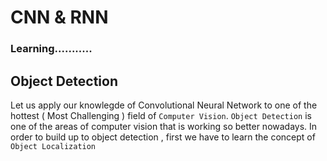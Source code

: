 # CNN & RNN 

### Learning...........

## Object Detection 

Let us apply our knowlegde of Convolutional Neural Network to one of the hottest ( Most Challenging ) field of `Computer Vision`. `Object Detection` is one of the areas of computer vision that is working so better nowadays. In order to build up to object detection , first we have to learn the concept of `Object Localization`
